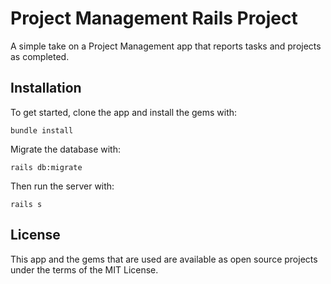 # Project Management Rails Project

A simple take on a Project Management app that reports tasks and projects as completed.

## Installation

To get started, clone the app and install the gems with:

    bundle install

Migrate the database with:

    rails db:migrate

Then run the server with:

    rails s

## License

This app and the gems that are used are available as open source projects under the terms of the MIT License.
